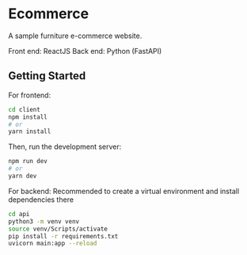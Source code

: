 # Ecommerce

A sample furniture e-commerce website.

Front end: ReactJS
Back end: Python (FastAPI)

## Getting Started

For frontend:

```bash
cd client
npm install
# or
yarn install
```

Then, run the development server:

```bash
npm run dev
# or
yarn dev
```

For backend:
Recommended to create a virtual environment and install dependencies there

```bash
cd api
python3 -m venv venv
source venv/Scripts/activate
pip install -r requirements.txt
uvicorn main:app --reload
```
